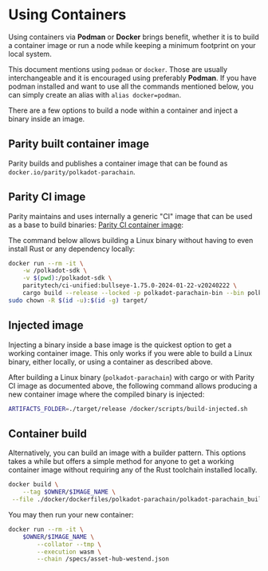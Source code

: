 # Using Containers

Using containers via **Podman** or **Docker** brings benefit, whether it is to build a container image or run a node
while keeping a minimum footprint on your local system.

This document mentions using `podman` or `docker`. Those are usually interchangeable and it is encouraged using
preferably **Podman**. If you have podman installed and want to use all the commands mentioned below, you can simply
create an alias with `alias docker=podman`.

There are a few options to build a node within a container and inject a binary inside an image.

## Parity built container image

Parity builds and publishes a container image that can be found as `docker.io/parity/polkadot-parachain`.

## Parity CI image

Parity maintains and uses internally a generic "CI" image that can be used as a base to build binaries: [Parity CI
container image](https://github.com/paritytech/scripts/tree/master/dockerfiles/ci-unified):

The command below allows building a Linux binary without having to even install Rust or any dependency locally:

```bash
docker run --rm -it \
    -w /polkadot-sdk \
    -v $(pwd):/polkadot-sdk \
    paritytech/ci-unified:bullseye-1.75.0-2024-01-22-v20240222 \
    cargo build --release --locked -p polkadot-parachain-bin --bin polkadot-parachain
sudo chown -R $(id -u):$(id -g) target/
```

## Injected image

Injecting a binary inside a base image is the quickest option to get a working container image. This only works if you
were able to build a Linux binary, either locally, or using a container as described above.

After building a Linux binary (`polkadot-parachain`) with cargo or with Parity CI image as documented above, the
following command allows producing a new container image where the compiled binary is injected:

```bash
ARTIFACTS_FOLDER=./target/release /docker/scripts/build-injected.sh
```

## Container build

Alternatively, you can build an image with a builder pattern. This options takes a while but offers a simple method for
anyone to get a working container image without requiring any of the Rust toolchain installed locally.

```bash
docker build \
	--tag $OWNER/$IMAGE_NAME \
 --file ./docker/dockerfiles/polkadot-parachain/polkadot-parachain_builder.Dockerfile .
```

You may then run your new container:

```bash
docker run --rm -it \
	$OWNER/$IMAGE_NAME \
		--collator --tmp \
		--execution wasm \
		--chain /specs/asset-hub-westend.json
```
